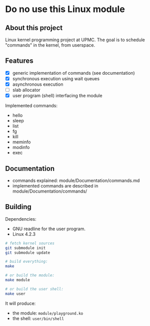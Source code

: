 # Do no use this Linux module

## About this project

Linux kernel programming project at UPMC. The goal is to schedule "commands" in
the kernel, from userspace.

## Features

- [x] generic implementation of commands (see documentation)
- [x] synchronous execution using wait queues
- [x] asynchronous execution
- [ ] slab allocator
- [x] user program (shell) interfacing the module

Implemented commands:

- hello
- sleep
- list
- fg
- kill
- meminfo
- modinfo
- exec

## Documentation

- commands explained: module/Documentation/commands.md
- implemented commands are described in module/Documentation/commands/

## Building

Dependencies:
- GNU readline for the user program.
- Linux 4.2.3

```bash
# fetch kernel sources
git submodule init
git submodule update

# build everything:
make

# or build the module:
make module

# or build the user shell:
make user
```

It will produce:
- the module: `module/playground.ko`
- the shell: `user/bin/shell`
